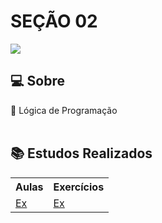 # SEÇÃO 02

![](https://img.shields.io/badge/javascript-yellow?style=for-the-badge&logo=javascript&logoColor=white)

## 💻 Sobre

🚩 Lógica de Programação
<br> <br>

## 📚 Estudos Realizados

<table>
    <tr>
        <th>Aulas</th>
        <th>Exercícios</th>
    </tr>
    <tr>
        <td><a href="./Anotações/01">Ex</a></td>
        <td><a href="./Exercicios/01">Ex</a></td>
    </tr>
</table>
